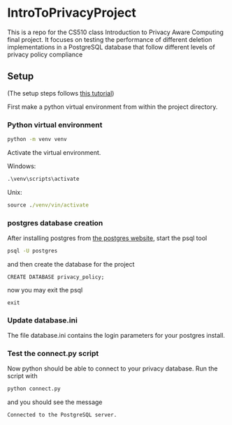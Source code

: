 # IntroToPrivacyProject

This is a repo for the CS510 class Introduction to Privacy Aware Computing final project. It focuses on testing the performance of different deletion implementations in a PostgreSQL database that follow different levels of privacy policy compliance

## Setup

(The setup steps follows [this tutorial](https://www.postgresqltutorial.com/postgresql-python/connect/))

First make a python virtual environment from within the project directory.

### Python virtual environment

```cmd
python -m venv venv
```

Activate the virtual environment.

Windows:

```cmd
.\venv\scripts\activate
```

Unix:

```cmd
source ./venv/vin/activate
```

### postgres database creation

After installing postgres from [the postgres website](https://www.postgresql.org/download/), start the psql tool

```cmd
psql -U postgres
```

and then create the database for the project

```psql
CREATE DATABASE privacy_policy;
```

now you may exit the psql

```psql
exit
```

### Update database.ini

The file database.ini contains the login parameters for your postgres install.

### Test the connect.py script

Now python should be able to connect to your privacy database. Run the script with

```cmd
python connect.py
```

and you should see the message

```cmd
Connected to the PostgreSQL server.
```
